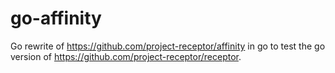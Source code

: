 # go-affinity

Go rewrite of https://github.com/project-receptor/affinity in go to test the go
version of https://github.com/project-receptor/receptor.
